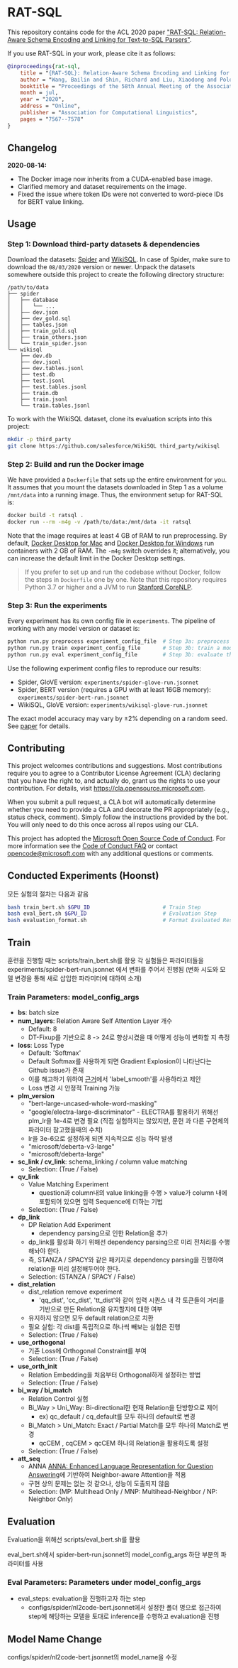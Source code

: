 # RAT-SQL

This repository contains code for the ACL 2020 paper ["RAT-SQL: Relation-Aware Schema Encoding and Linking for Text-to-SQL Parsers"](https://arxiv.org/abs/1911.04942).

If you use RAT-SQL in your work, please cite it as follows:
``` bibtex
@inproceedings{rat-sql,
    title = "{RAT-SQL}: Relation-Aware Schema Encoding and Linking for Text-to-{SQL} Parsers",
    author = "Wang, Bailin and Shin, Richard and Liu, Xiaodong and Polozov, Oleksandr and Richardson, Matthew",
    booktitle = "Proceedings of the 58th Annual Meeting of the Association for Computational Linguistics",
    month = jul,
    year = "2020",
    address = "Online",
    publisher = "Association for Computational Linguistics",
    pages = "7567--7578"
}
```

## Changelog

**2020-08-14:**
- The Docker image now inherits from a CUDA-enabled base image.
- Clarified memory and dataset requirements on the image.
- Fixed the issue where token IDs were not converted to word-piece IDs for BERT value linking.  

## Usage

### Step 1: Download third-party datasets & dependencies

Download the datasets: [Spider](https://yale-lily.github.io/spider) and [WikiSQL](https://github.com/salesforce/WikiSQL). In case of Spider, make sure to download the `08/03/2020` version or newer.
Unpack the datasets somewhere outside this project to create the following directory structure:
```
/path/to/data
├── spider
│   ├── database
│   │   └── ...
│   ├── dev.json
│   ├── dev_gold.sql
│   ├── tables.json
│   ├── train_gold.sql
│   ├── train_others.json
│   └── train_spider.json
└── wikisql
    ├── dev.db
    ├── dev.jsonl
    ├── dev.tables.jsonl
    ├── test.db
    ├── test.jsonl
    ├── test.tables.jsonl
    ├── train.db
    ├── train.jsonl
    └── train.tables.jsonl
```

To work with the WikiSQL dataset, clone its evaluation scripts into this project:
``` bash
mkdir -p third_party
git clone https://github.com/salesforce/WikiSQL third_party/wikisql
```

### Step 2: Build and run the Docker image

We have provided a `Dockerfile` that sets up the entire environment for you.
It assumes that you mount the datasets downloaded in Step 1 as a volume `/mnt/data` into a running image.
Thus, the environment setup for RAT-SQL is:
``` bash
docker build -t ratsql .
docker run --rm -m4g -v /path/to/data:/mnt/data -it ratsql
```
Note that the image requires at least 4 GB of RAM to run preprocessing.
By default, [Docker Desktop for Mac](https://hub.docker.com/editions/community/docker-ce-desktop-mac/) and [Docker Desktop for Windows](https://hub.docker.com/editions/community/docker-ce-desktop-windows) run containers with 2 GB of RAM.
The `-m4g` switch overrides it; alternatively, you can increase the default limit in the Docker Desktop settings.

> If you prefer to set up and run the codebase without Docker, follow the steps in `Dockerfile` one by one.
> Note that this repository requires Python 3.7 or higher and a JVM to run [Stanford CoreNLP](https://stanfordnlp.github.io/CoreNLP/).

### Step 3: Run the experiments

Every experiment has its own config file in `experiments`.
The pipeline of working with any model version or dataset is: 

``` bash
python run.py preprocess experiment_config_file  # Step 3a: preprocess the data
python run.py train experiment_config_file       # Step 3b: train a model
python run.py eval experiment_config_file        # Step 3b: evaluate the results
```

Use the following experiment config files to reproduce our results:

* Spider, GloVE version: `experiments/spider-glove-run.jsonnet`
* Spider, BERT version (requires a GPU with at least 16GB memory): `experiments/spider-bert-run.jsonnet`
* WikiSQL, GloVE version: `experiments/wikisql-glove-run.jsonnet`

The exact model accuracy may vary by ±2% depending on a random seed. See [paper](https://arxiv.org/abs/1911.04942) for details.


## Contributing

This project welcomes contributions and suggestions.  Most contributions require you to agree to a
Contributor License Agreement (CLA) declaring that you have the right to, and actually do, grant us
the rights to use your contribution. For details, visit https://cla.opensource.microsoft.com.

When you submit a pull request, a CLA bot will automatically determine whether you need to provide
a CLA and decorate the PR appropriately (e.g., status check, comment). Simply follow the instructions
provided by the bot. You will only need to do this once across all repos using our CLA.

This project has adopted the [Microsoft Open Source Code of Conduct](https://opensource.microsoft.com/codeofconduct/).
For more information see the [Code of Conduct FAQ](https://opensource.microsoft.com/codeofconduct/faq/) or
contact [opencode@microsoft.com](mailto:opencode@microsoft.com) with any additional questions or comments.

## Conducted Experiments (Hoonst)
모든 실험의 절차는 다음과 같음
``` bash
bash train_bert.sh $GPU_ID                       # Train Step
bash eval_bert.sh $GPU_ID                        # Evaluation Step
bash evaluation_format.sh                        # Format Evaluated Results
```

## Train
훈련을 진행할 때는 scripts/train_bert.sh를 활용
각 실험들은 파라미터들을 experiments/spider-bert-run.jsonnet 에서 변화를 주어서 진행됨
(변화 시도와 모델 변경을 통해 새로 삽입한 파라미터에 대하여 소개)

### Train Parameters: model_config_args
* **bs**: batch size
* **num_layers**: Relation Aware Self Attention Layer 개수
    * Default: 8
    * DT-Fixup를 기반으로 8 -> 24로 향상시켰을 때 어떻게 성능이 변화할 지 측정
* **loss**: Loss Type
    * Default: 'Softmax'
    * Default Softmax를 사용하게 되면 Gradient Explosion이 나타난다는 Github issue가 존재
    * 이를 해고하기 위하여 [근거](https://github.com/microsoft/rat-sql/issues/11)에서 'label_smooth'를 사용하라고 제안
    * Loss 변경 시 안정적 Training 가능
* **plm_version**
    * "bert-large-uncased-whole-word-masking"
    * "google/electra-large-discriminator" - ELECTRA를 활용하기 위해선 plm_lr을 1e-4로 변경 필요 (직접 실험하지는 않았지만, 문헌 과 다른 구현체의 파라미터 참고했을때의 수치)
    * lr을 3e-6으로 설정하게 되면 지속적으로 성능 하락 발생
    * "microsoft/deberta-v3-large"
    * "microsoft/deberta-large"
* **sc_link / cv_link**: schema_linking / column value matching
    * Selection: (True / False)
* **qv_link**
    * Value Matching Experiment
        * question과 column내의 value linking을 수행 > value가 column 내에 포함되어 있으면 입력 Sequence에 더하는 기법
    * Selection: (True / False)
* **dp_link**
    * DP Relation Add Experiment
        * dependency parsing으로 인한 Relation을 추가
    * dp_link를 활성화 하기 위해선 dependency parsing으로 미리 전처리를 수행해놔야 한다.
    * 즉, STANZA / SPACY와 같은 패키지로 dependency parsing을 진행하여 relation을 미리 설정해두어야 한다.
    * Selection: (STANZA / SPACY / False)
* **dist_relation**
    * dist_relation remove experiment
        * 'qq_dist', 'cc_dist', 'tt_dist'와 같이 입력 시퀀스 내 각 토큰들의 거리를 기반으로 만든 Relation을 유지할지에 대한 여부 
    * 유지하지 않으면 모두 default relation으로 치환
    * 필요 실험: 각 dist를 독립적으로 하나씩 빼보는 실험은 진행
    * Selection: (True / False)
* **use_orthogonal**
    * 기존 Loss에 Orthogonal Constraint를 부여
    * Selection: (True / False)
* **use_orth_init**
    * Relation Embedding을 처음부터 Orthogonal하게 설정하는 방법
    * Selection: (True / False)
* **bi_way / bi_match**
    * Relation Control 실험
    * Bi_Way > Uni_Way: Bi-directional한 현재 Relation을 단방향으로 제어
        * ex) qc_default / cq_default를 모두 하나의 default로 변경
    * Bi_Match > Uni_Match: Exact / Partial Match를 모두 하나의 Match로 변경
        * qcCEM , cqCEM > qcCEM 하나의 Relation을 활용하도록 설정
    * Selection: (True / False)
* **att_seq**
    * ANNA [ANNA: Enhanced Language Representation for Question Answering](https://aclanthology.org/2022.repl4nlp-1.13.pdf)에 기반하여 Neighbor-aware Attention을 적용
    * 구현 상의 문제는 없는 것 같으나, 성능이 도출되지 않음
    * Selection: (MP: Multihead Only / MNP: Multihead-Neighbor / NP: Neighbor Only)

## Evaluation
Evaluation을 위해선 scripts/eval_bert.sh를 활용

eval_bert.sh에서 spider-bert-run.jsonnet의 model_config_args 하단 부분의 파라미터를 사용

### Eval Parameters: Parameters under model_config_args
* eval_steps: evaluation을 진행하고자 하는 step
    * configs/spider/nl2code-bert.jsonnet에서 설정한 폴더 명으로 접근하여 step에 해당하는 모델을 토대로 inference를 수행하고 evaluation을 진행

## Model Name Change
configs/spider/nl2code-bert.jsonnet의 model_name을 수정